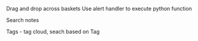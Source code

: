 Drag and drop across baskets 
Use alert handler to execute python function

Search notes

Tags - tag cloud, seach based on Tag 